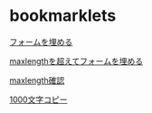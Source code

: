 # bookmarklets

<p>
  <a
    href='javascript:(function(){"use strict";var e,t,n,a,i,l,u;e=0,t="あいうえおかきくけこさしすせそたちつてとなにぬねのはひふへほまみむめもやゆよらりるれろわをん".split(""),n="アイウエオカキクケコサシスセソタチツテトナニヌネノハヒフヘホマミムメモヤユヨラリルレロワオン".split(""),a=function(){return e+=1},i=function(e,t){return e.length>t?e:i(e+e,t).slice(0,t)},l=function(e,t){return"number"==typeof e.maxLength?e.maxLength:t},u=function(e,n){return void 0===n&&(n=t),n[a()%n.length]+(1===e?"":u(e-1,n))},[].forEach.call(document.querySelectorAll("input:not([type]),input[type=text],input[type=email],input[type=tel],input[type=date],input[type=url],textarea"),(function(e){/zip[0\._-]*1/i.test(e.name)?e.value=i("123",l(e,3)):/zip[0\._-]*2/i.test(e.name)?e.value=i("4567",l(e,4)):/zip/i.test(e.name)?e.value=i("123-4567",l(e,8)):/tel|fax/i.test(e.name)?e.value=i("000-0000-0000",l(e,20)):/^email$/i.test(e.type)||/mail/i.test(e.name)?e.value="user@example.com":/^url$/i.test(e.type)||/mail/i.test(e.name)?e.value="https://example.com":/^textarea$/i.test(e.type)?e.value=i([u(12),u(8)," ",u(5),u(12)].join("\r\n"),l(e,2e3)):/kana/i.test(e.name)||/ruby/i.test(e.name)||/furi/i.test(e.name)?e.value=i(u(10,n),l(e,20)):(/^date$/i.test(e.type)&&(e.type="text"),e.value=i(u(10),l(e,20)))})),[].forEach.call(document.querySelectorAll("select"),(function(e){var t=e.querySelectorAll("option");e.value=t[a()%t.length].value}))})();'
    >フォームを埋める</a
  >
</p>
<p>
  <a
    href='javascript:(function(){"use strict";var e,t,n,a,i,l,u;e=0,t="あいうえおかきくけこさしすせそたちつてとなにぬねのはひふへほまみむめもやゆよらりるれろわをん".split(""),n="アイウエオカキクケコサシスセソタチツテトナニヌネノハヒフヘホマミムメモヤユヨラリルレロワオン".split(""),a=function(){return e+=1},i=function(e,t){return e.length>t?e:i(e+e,t).slice(0,t)},l=function(e,t){return 2*("number"==typeof e.maxLength?e.maxLength:t)},u=function(e,n){return void 0===n&&(n=t),n[a()%n.length]+(1===e?"":u(e-1,n))},[].forEach.call(document.querySelectorAll("input:not([type]),input[type=text],input[type=email],input[type=tel],input[type=date],input[type=url],textarea"),(function(e){/zip[0\._-]*1/i.test(e.name)?e.value=i("123",l(e,3)):/zip[0\._-]*2/i.test(e.name)?e.value=i("4567",l(e,4)):/zip/i.test(e.name)?e.value=i("123-4567",l(e,8)):/tel|fax/i.test(e.name)?e.value=i("000-0000-0000",l(e,20)):/^email$/i.test(e.type)||/mail/i.test(e.name)?e.value=i("user",l(e,20)-12)+"@example.com":/^url$/i.test(e.type)||/mail/i.test(e.name)?e.value="https://example.com/#"+i("123",l(e,3)):/^textarea$/i.test(e.type)?e.value=i([u(12),u(8)," ",u(5),u(12)].join("\r\n"),l(e,2e3)):/kana/i.test(e.name)||/ruby/i.test(e.name)||/furi/i.test(e.name)?e.value=i(u(10,n),l(e,20)):(/^date$/i.test(e.type)&&(e.type="text"),e.value=i(u(10),l(e,20)))})),[].forEach.call(document.querySelectorAll("select"),(function(e){var t=e.querySelectorAll("option");e.value=t[a()%t.length].value}))})();'
    >maxlengthを超えてフォームを埋める</a
  >
</p>
<p>
  <a
    href='javascript:(function(){"use strict";[].forEach.call(document.querySelectorAll("*[maxlength]"),(function(e){e.value="",e.placeholder="maxlength="+e.maxLength}))})();'
    >maxlength確認</a
  >
</p>
<p>
  <a
    href='javascript:(function(){"use strict";navigator.clipboard.writeText("あいうえおかきくけこさしすせそたちつてとなにぬねの\nあいうえおかきくけこさしすせそたちつてとなにぬねの\nあいうえおかきくけこさしすせそたちつてとなにぬねの\nあいうえおかきくけこさしすせそたちつてとなにぬねの\nあいうえおかきくけこさしすせそたちつてとなにぬねの\nあいうえおかきくけこさしすせそたちつてとなにぬねの\nあいうえおかきくけこさしすせそたちつてとなにぬねの\nあいうえおかきくけこさしすせそたちつてとなにぬねの\nあいうえおかきくけこさしすせそたちつてとなにぬねの\nあいうえおかきくけこさしすせそたちつてとなにぬねの\nあいうえおかきくけこさしすせそたちつてとなにぬねの\nあいうえおかきくけこさしすせそたちつてとなにぬねの\nあいうえおかきくけこさしすせそたちつてとなにぬねの\nあいうえおかきくけこさしすせそたちつてとなにぬねの\nあいうえおかきくけこさしすせそたちつてとなにぬねの\nあいうえおかきくけこさしすせそたちつてとなにぬねの\nあいうえおかきくけこさしすせそたちつてとなにぬねの\nあいうえおかきくけこさしすせそたちつてとなにぬねの\nあいうえおかきくけこさしすせそたちつてとなにぬねの\nあいうえおかきくけこさしすせそたちつてとなにぬねの\nあいうえおかきくけこさしすせそたちつてとなにぬねの\nあいうえおかきくけこさしすせそたちつてとなにぬねの\nあいうえおかきくけこさしすせそたちつてとなにぬねの\nあいうえおかきくけこさしすせそたちつてとなにぬねの\nあいうえおかきくけこさしすせそたちつてとなにぬねの\nあいうえおかきくけこさしすせそたちつてとなにぬねの\nあいうえおかきくけこさしすせそたちつてとなにぬねの\nあいうえおかきくけこさしすせそたちつてとなにぬねの\nあいうえおかきくけこさしすせそたちつてとなにぬねの\nあいうえおかきくけこさしすせそたちつてとなにぬねの\nあいうえおかきくけこさしすせそたちつてとなにぬねの\nあいうえおかきくけこさしすせそたちつてとなにぬねの\nあいうえおかきくけこさしすせそたちつてとなにぬねの\nあいうえおかきくけこさしすせそたちつてとなにぬねの\nあいうえおかきくけこさしすせそたちつてとなにぬねの\nあいうえおかきくけこさしすせそたちつてとなにぬねの\nあいうえおかきくけこさしすせそたちつてとなにぬねの\nあいうえおかきくけこさしすせそたちつてとなにぬねの\nあいうえおかきくけこさし")})();'
    >1000文字コピー</a
  >
</p>
